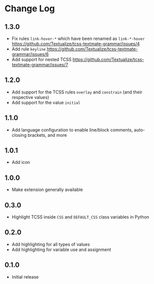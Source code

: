 # Change Log

## 1.3.0

- Fix rules `link-hover-*` which have been renamed as `link-*-hover` https://github.com/Textualize/tcss-textmate-grammar/issues/4
- Add rule `keyline` https://github.com/Textualize/tcss-textmate-grammar/issues/6
- Add support for nested TCSS https://github.com/Textualize/tcss-textmate-grammar/issues/7

## 1.2.0

- Add support for the TCSS rules `overlay` and `constrain` (and their respective values)
- Add support for the value `initial`

## 1.1.0

- Add language configuration to enable line/block comments, auto-closing brackets, and more

## 1.0.1

- Add icon

## 1.0.0

- Make extension generally available

## 0.3.0

- Highlight TCSS inside `CSS` and `DEFAULT_CSS` class variables in Python

## 0.2.0

- Add highlighting for all types of values
- Add highlighting for variable use and assignment

## 0.1.0

- Initial release
